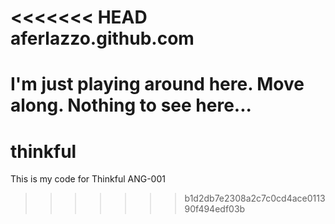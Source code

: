 <<<<<<< HEAD
aferlazzo.github.com
====================

I'm just playing around here. Move along. Nothing to see here...
=======
thinkful
========

This is my code for Thinkful ANG-001
>>>>>>> b1d2db7e2308a2c7c0cd4ace011390f494edf03b
